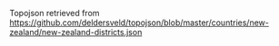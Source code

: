Topojson retrieved from 
https://github.com/deldersveld/topojson/blob/master/countries/new-zealand/new-zealand-districts.json